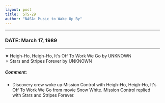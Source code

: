 ```yaml
---
layout: post
title:  STS-29
author: "NASA: Music to Wake Up By"
---
```


----
### DATE: March 17, 1989
----
✷ Heigh-Ho, Heigh-Ho, It's Off To Work We Go by UNKNOWN  &nbsp;<br />✧ Stars and Stripes Forever by UNKNOWN

##### Comment:
* Discovery crew woke up Mission Control with Heigh-Ho, Heigh-Ho, It's Off To Work We Go from movie Snow White. Mission Control replied with Stars and Stripes Forever.


